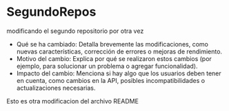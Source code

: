 # SegundoRepos

modificando el segundo repositorio por otra vez 

- Qué se ha cambiado: Detalla brevemente las modificaciones, como nuevas características, corrección de errores o mejoras de rendimiento.
- Motivo del cambio: Explica por qué se realizaron estos cambios (por ejemplo, para solucionar un problema o agregar funcionalidad).
- Impacto del cambio: Menciona si hay algo que los usuarios deben tener en cuenta, como cambios en la API, posibles incompatibilidades o actualizaciones necesarias.


Esto es otra modificacion  del archivo README